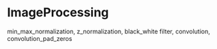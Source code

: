# ImageProcessing
min_max_normalization, z_normalization, black_white filter, convolution, convolution_pad_zeros
